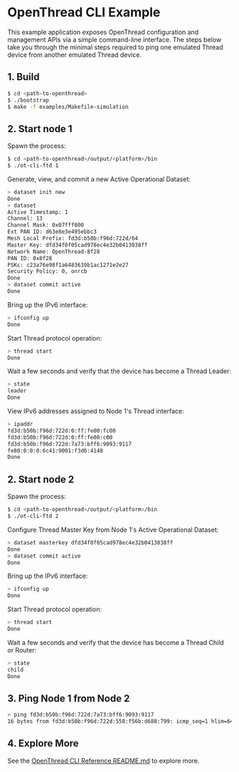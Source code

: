 # OpenThread CLI Example

This example application exposes OpenThread configuration and management APIs via a simple command-line interface. The steps below take you through the minimal steps required to ping one emulated Thread device from another emulated Thread device.

## 1. Build

```bash
$ cd <path-to-openthread>
$ ./bootstrap
$ make -f examples/Makefile-simulation
```

## 2. Start node 1

Spawn the process:

```bash
$ cd <path-to-openthread>/output/<platform>/bin
$ ./ot-cli-ftd 1
```

Generate, view, and commit a new Active Operational Dataset:

```bash
> dataset init new
Done
> dataset
Active Timestamp: 1
Channel: 13
Channel Mask: 0x07fff800
Ext PAN ID: d63e8e3e495ebbc3
Mesh Local Prefix: fd3d:b50b:f96d:722d/64
Master Key: dfd34f0f05cad978ec4e32b0413038ff
Network Name: OpenThread-8f28
PAN ID: 0x8f28
PSKc: c23a76e98f1a6483639b1ac1271e2e27
Security Policy: 0, onrcb
Done
> dataset commit active
Done
```

Bring up the IPv6 interface:

```bash
> ifconfig up
Done
```

Start Thread protocol operation:

```bash
> thread start
Done
```

Wait a few seconds and verify that the device has become a Thread Leader:

```bash
> state
leader
Done
```

View IPv6 addresses assigned to Node 1's Thread interface:

```bash
> ipaddr
fd3d:b50b:f96d:722d:0:ff:fe00:fc00
fd3d:b50b:f96d:722d:0:ff:fe00:c00
fd3d:b50b:f96d:722d:7a73:bff6:9093:9117
fe80:0:0:0:6c41:9001:f3d6:4148
Done
```

## 2. Start node 2

Spawn the process:

```bash
$ cd <path-to-openthread>/output/<platform>/bin
$ ./ot-cli-ftd 2
```

Configure Thread Master Key from Node 1's Active Operational Dataset:

```bash
> dataset masterkey dfd34f0f05cad978ec4e32b0413038ff
Done
> dataset commit active
Done
```

Bring up the IPv6 interface:

```bash
> ifconfig up
Done
```

Start Thread protocol operation:

```bash
> thread start
Done
```

Wait a few seconds and verify that the device has become a Thread Child or Router:

```bash
> state
child
Done
```

## 3. Ping Node 1 from Node 2

```bash
> ping fd3d:b50b:f96d:722d:7a73:bff6:9093:9117
16 bytes from fd3d:b50b:f96d:722d:558:f56b:d688:799: icmp_seq=1 hlim=64 time=24ms
```

## 4. Explore More

See the [OpenThread CLI Reference README.md](../../../src/cli/README.md) to explore more.
